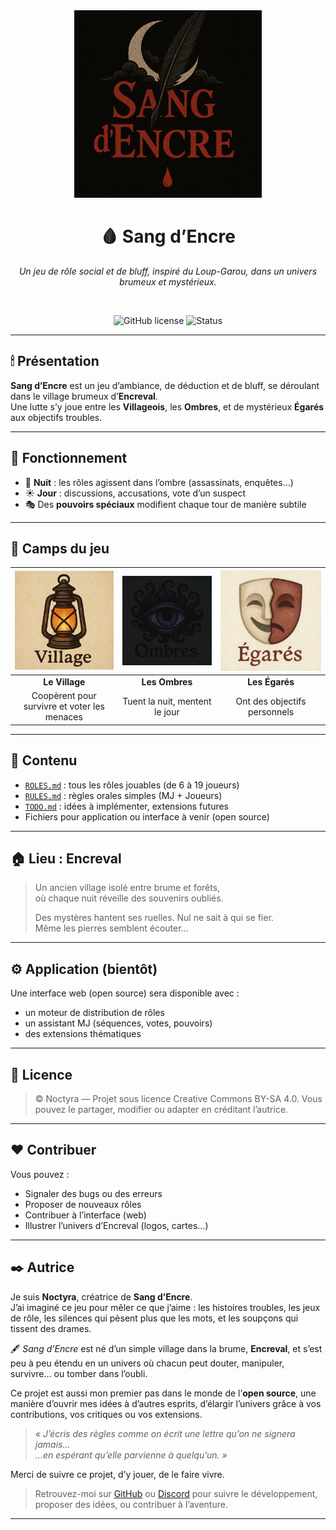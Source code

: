 <div align="center">
  <img src="assets/logo.png" alt="Sang d’Encre" width="300"/>

  <h1>🩸 Sang d’Encre</h1>

  <em>Un jeu de rôle social et de bluff, inspiré du Loup-Garou, dans un univers brumeux et mystérieux.</em>

  <br/>

  ![GitHub license](https://img.shields.io/badge/license-CC--BY--SA--4.0-red)
  ![Status](https://img.shields.io/badge/status-beta-critical)
</div>

---

## 🕯 Présentation

**Sang d’Encre** est un jeu d’ambiance, de déduction et de bluff, se déroulant dans le village brumeux d’**Encreval**.  
Une lutte s’y joue entre les **Villageois**, les **Ombres**, et de mystérieux **Égarés** aux objectifs troubles.

---

## 📜 Fonctionnement

- 🌙 **Nuit** : les rôles agissent dans l’ombre (assassinats, enquêtes…)
- ☀️ **Jour** : discussions, accusations, vote d’un suspect
- 🎭 Des **pouvoirs spéciaux** modifient chaque tour de manière subtile

---

## 🧩 Camps du jeu

| <img src="assets/village.png"/> | <img src="assets/ombres.png"/> | <img src="assets/egares.png"/> |
|:--:|:--:|:--:|
| **Le Village** | **Les Ombres** | **Les Égarés** |
| Coopèrent pour survivre et voter les menaces | Tuent la nuit, mentent le jour | Ont des objectifs personnels |

--- 

## 🧩 Contenu

- [`ROLES.md`](ROLES.md) : tous les rôles jouables (de 6 à 19 joueurs)
- [`RULES.md`](RULES.md) : règles orales simples (MJ + Joueurs)
- [`TODO.md`](TODO.md) : idées à implémenter, extensions futures
- Fichiers pour application ou interface à venir (open source)

---

## 🏠 Lieu : Encreval

> Un ancien village isolé entre brume et forêts,  
> où chaque nuit réveille des souvenirs oubliés.
>
> Des mystères hantent ses ruelles. Nul ne sait à qui se fier.  
> Même les pierres semblent écouter…

---

## ⚙️ Application (bientôt)

Une interface web (open source) sera disponible avec :

- un moteur de distribution de rôles
- un assistant MJ (séquences, votes, pouvoirs)
- des extensions thématiques


---

## 📖 Licence

> © Noctyra — Projet sous licence Creative Commons BY-SA 4.0.
> Vous pouvez le partager, modifier ou adapter en créditant l’autrice.

---

## ❤️ Contribuer

Vous pouvez :
- Signaler des bugs ou des erreurs
- Proposer de nouveaux rôles
- Contribuer à l’interface (web)
- Illustrer l’univers d’Encreval (logos, cartes…)

---

## ✒️ Autrice

Je suis **Noctyra**, créatrice de **Sang d’Encre**.  
J’ai imaginé ce jeu pour mêler ce que j’aime : les histoires troubles, les jeux de rôle, les silences qui pèsent plus que les mots, et les soupçons qui tissent des drames.

🖋 *Sang d’Encre* est né d’un simple village dans la brume, **Encreval**, et s’est peu à peu étendu en un univers où chacun peut douter, manipuler, survivre… ou tomber dans l’oubli.

Ce projet est aussi mon premier pas dans le monde de l’**open source**, une manière d’ouvrir mes idées à d’autres esprits, d’élargir l’univers grâce à vos contributions, vos critiques ou vos extensions.

> *« J’écris des règles comme on écrit une lettre qu’on ne signera jamais…  
> …en espérant qu’elle parvienne à quelqu’un. »*

Merci de suivre ce projet, d’y jouer, de le faire vivre.

>Retrouvez-moi sur [GitHub](https://github.com/Noctyra-dev) ou [Discord](https://discord.com/users/1400836934829473853) pour suivre le développement, proposer des idées, ou contribuer à l’aventure.

---
